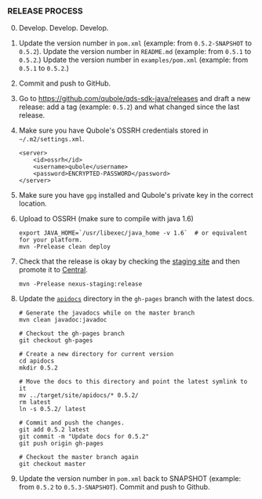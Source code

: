 ### RELEASE PROCESS

0. Develop. Develop. Develop.

1. Update the version number in `pom.xml` (example: from `0.5.2-SNAPSHOT` to `0.5.2`).
   Update the version number in `README.md` (example: from `0.5.1` to `0.5.2`.)
   Update the version number in `examples/pom.xml` (example: from `0.5.1` to `0.5.2`.)

2. Commit and push to GitHub.

3. Go to https://github.com/qubole/qds-sdk-java/releases and draft a new release: add a tag (example: `0.5.2`) and what changed since the last release.

4. Make sure you have Qubole's OSSRH credentials stored in `~/.m2/settings.xml`.

    ```
    <server>
        <id>ossrh</id>
        <username>qubole</username>
        <password>ENCRYPTED-PASSWORD</password>
    </server>
    ```

5. Make sure you have `gpg` installed and Qubole's private key in the correct location.

6. Upload to OSSRH (make sure to compile with java 1.6)

    ```
    export JAVA_HOME=`/usr/libexec/java_home -v 1.6`  # or equivalent for your platform.
    mvn -Prelease clean deploy
    ```

7. Check that the release is okay by checking the [staging site](https://oss.sonatype.org/content/groups/staging/com/qubole/qds-sdk-java/qds-sdk-java/) and then promote it to [Central](http://repo.maven.apache.org/maven2/com/qubole/qds-sdk-java/qds-sdk-java/).
    ```
    mvn -Prelease nexus-staging:release
    ```

8. Update the [`apidocs`](https://github.com/qubole/qds-sdk-java/tree/gh-pages/apidocs) directory in the `gh-pages` branch with the latest docs.
    ```
    # Generate the javadocs while on the master branch
    mvn clean javadoc:javadoc

    # Checkout the gh-pages branch
    git checkout gh-pages

    # Create a new directory for current version
    cd apidocs
    mkdir 0.5.2

    # Move the docs to this directory and point the latest symlink to it
    mv ../target/site/apidocs/* 0.5.2/
    rm latest
    ln -s 0.5.2/ latest

    # Commit and push the changes.
    git add 0.5.2 latest
    git commit -m "Update docs for 0.5.2"
    git push origin gh-pages

    # Checkout the master branch again
    git checkout master
    ```

9. Update the version number in `pom.xml` back to SNAPSHOT (example: from `0.5.2` to `0.5.3-SNAPSHOT`). Commit and push to Github.
